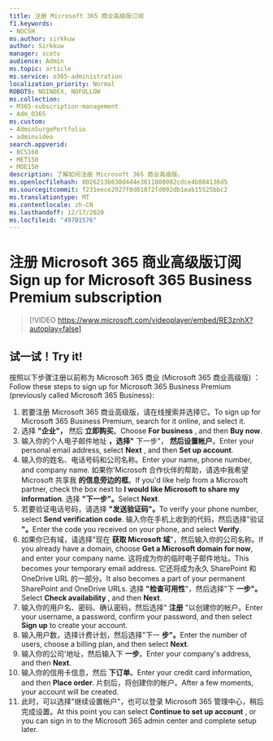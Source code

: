 ```yaml
---
title: 注册 Microsoft 365 商业高级版订阅
f1.keywords:
- NOCSH
ms.author: sirkkuw
author: Sirkkuw
manager: scotv
audience: Admin
ms.topic: article
ms.service: o365-administration
localization_priority: Normal
ROBOTS: NOINDEX, NOFOLLOW
ms.collection:
- M365-subscription-management
- Adm_O365
ms.custom:
- AdminSurgePortfolio
- adminvideo
search.appverid:
- BCS160
- MET150
- MOE150
description: 了解如何注册 Microsoft 365 商业高级版。
ms.openlocfilehash: 8026213b630d444e3611808082cdce4b084136d5
ms.sourcegitcommit: f231eece2927f0d01072fd092db1eab15525bbc2
ms.translationtype: MT
ms.contentlocale: zh-CN
ms.lasthandoff: 12/17/2020
ms.locfileid: "49701576"
---
```

# <a name="sign-up-for-microsoft-365-business-premium-subscription"></a><span data-ttu-id="8a083-103">注册 Microsoft 365 商业高级版订阅</span><span class="sxs-lookup"><span data-stu-id="8a083-103">Sign up for Microsoft 365 Business Premium subscription</span></span>

> [!VIDEO https://www.microsoft.com/videoplayer/embed/RE3znhX?autoplay=false]

## <a name="try-it"></a><span data-ttu-id="8a083-104">试一试！</span><span class="sxs-lookup"><span data-stu-id="8a083-104">Try it!</span></span>

<span data-ttu-id="8a083-105">按照以下步骤注册以前称为 Microsoft 365 商业 (Microsoft 365 商业高级版) ：</span><span class="sxs-lookup"><span data-stu-id="8a083-105">Follow these steps to sign up for Microsoft 365 Business Premium (previously called Microsoft 365 Business):</span></span>

1. <span data-ttu-id="8a083-106">若要注册 Microsoft 365 商业高级版，请在线搜索并选择它。</span><span class="sxs-lookup"><span data-stu-id="8a083-106">To sign up for Microsoft 365 Business Premium, search for it online, and select it.</span></span>
2. <span data-ttu-id="8a083-107">选择  **"企业"，** 然后  **立即购买**。</span><span class="sxs-lookup"><span data-stu-id="8a083-107">Choose  **For business** , and then  **Buy now**.</span></span>
3. <span data-ttu-id="8a083-108">输入你的个人电子邮件地址  **，选择"** 下一步"，  **然后设置帐户**。</span><span class="sxs-lookup"><span data-stu-id="8a083-108">Enter your personal email address, select  **Next** , and then  **Set up account**.</span></span>
4. <span data-ttu-id="8a083-109">输入你的姓名、电话号码和公司名称。</span><span class="sxs-lookup"><span data-stu-id="8a083-109">Enter your name, phone number, and company name.</span></span> <span data-ttu-id="8a083-110">如果你&#39;Microsoft 合作伙伴的帮助，请选中我希望 Microsoft 共享我  **的信息旁边的框**。</span><span class="sxs-lookup"><span data-stu-id="8a083-110">If you&#39;d like help from a Microsoft partner, check the box next to  **I would like Microsoft to share my information**.</span></span> <span data-ttu-id="8a083-111">选择 **"下一步"。**</span><span class="sxs-lookup"><span data-stu-id="8a083-111">Select  **Next**.</span></span>
5. <span data-ttu-id="8a083-112">若要验证电话号码，请选择 **"发送验证码"。**</span><span class="sxs-lookup"><span data-stu-id="8a083-112">To verify your phone number, select  **Send verification code**.</span></span> <span data-ttu-id="8a083-113">输入你在手机上收到的代码，然后选择"验证 **"。**</span><span class="sxs-lookup"><span data-stu-id="8a083-113">Enter the code you received on your phone, and select  **Verify**.</span></span>
6. <span data-ttu-id="8a083-114">如果你已有域，请选择"现在  **获取 Microsoft 域**"，然后输入你的公司名称。</span><span class="sxs-lookup"><span data-stu-id="8a083-114">If you already have a domain, choose  **Get a Microsoft domain for now**, and enter your company name.</span></span> <span data-ttu-id="8a083-115">这将成为你的临时电子邮件地址。</span><span class="sxs-lookup"><span data-stu-id="8a083-115">This becomes your temporary email address.</span></span> <span data-ttu-id="8a083-116">它还将成为永久 SharePoint 和 OneDrive URL 的一部分。</span><span class="sxs-lookup"><span data-stu-id="8a083-116">It also becomes a part of your permanent SharePoint and OneDrive URLs.</span></span> <span data-ttu-id="8a083-117">选择 **"检查可用性**"，然后选择"下 **一步"。**</span><span class="sxs-lookup"><span data-stu-id="8a083-117">Select  **Check availability** , and then  **Next**.</span></span>
7. <span data-ttu-id="8a083-118">输入你的用户名、密码、确认密码，然后选择"  **注册**  "以创建你的帐户。</span><span class="sxs-lookup"><span data-stu-id="8a083-118">Enter your username, a password, confirm your password, and then select  **Sign up**  to create your account.</span></span>
8. <span data-ttu-id="8a083-119">输入用户数，选择计费计划，然后选择"下一 **步"。**</span><span class="sxs-lookup"><span data-stu-id="8a083-119">Enter the number of users, choose a billing plan, and then select  **Next**.</span></span>
9.  <span data-ttu-id="8a083-120">输入你的公司&#39;地址，然后输入下  **一步**。</span><span class="sxs-lookup"><span data-stu-id="8a083-120">Enter your company&#39;s address, and then  **Next**.</span></span>
10. <span data-ttu-id="8a083-121">输入你的信用卡信息，然后  **下订单**。</span><span class="sxs-lookup"><span data-stu-id="8a083-121">Enter your credit card information, and then  **Place order**.</span></span> <span data-ttu-id="8a083-122">片刻后，将创建你的帐户。</span><span class="sxs-lookup"><span data-stu-id="8a083-122">After a few moments, your account will be created.</span></span>
11. <span data-ttu-id="8a083-123">此时，可以选择"继续设置帐户"，也可以登录 Microsoft 365 管理中心，稍后完成设置。</span><span class="sxs-lookup"><span data-stu-id="8a083-123">At this point you can select  **Continue to set up account** , or you can sign in to the Microsoft 365 admin center and complete setup later.</span></span>